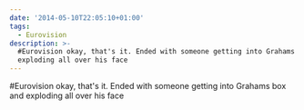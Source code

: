 ```yaml
---
date: '2014-05-10T22:05:10+01:00'
tags:
  - Eurovision
description: >-
  #Eurovision okay, that's it. Ended with someone getting into Grahams box and
  exploding all over his face
---
```

#Eurovision okay, that's it. Ended with someone getting into Grahams box and exploding all over his face
